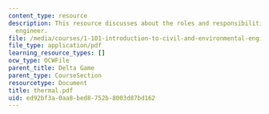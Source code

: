 ```yaml
---
content_type: resource
description: This resource discusses about the roles and responsibilities of a thermal
  engineer.
file: /media/courses/1-101-introduction-to-civil-and-environmental-engineering-design-i-fall-2006/ed92bf3a0aa8bed8752b8003d87bd162_thermal.pdf
file_type: application/pdf
learning_resource_types: []
ocw_type: OCWFile
parent_title: Delta Game
parent_type: CourseSection
resourcetype: Document
title: thermal.pdf
uid: ed92bf3a-0aa8-bed8-752b-8003d87bd162
---
```

